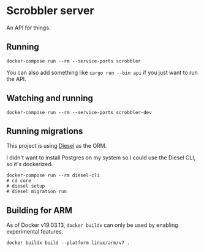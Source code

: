 # Scrobbler server

An API for things.

## Running

```
docker-compose run --rm --service-ports scrobbler
```

You can also add something like `cargo run --bin api` if you just want to run the API.

## Watching and running

```
docker-compose run --rm --service-ports scrobbler-dev
```

## Running migrations

This project is using [Diesel](http://diesel.rs/) as the ORM.

I didn't want to install Postgres on my system so I could use the Diesel CLI, so it's dockerized.

```
docker-compose run --rm diesel-cli
# cd core
# diesel setup
# diesel migration run
```

## Building for ARM

As of Docker v19.03.13, `docker buildx` can only be used by enabling experimental features.

```
docker buildx build --platform linux/arm/v7 .
```
